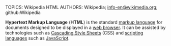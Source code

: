 TOPICS: Wikipedia HTML
AUTHORS: Wikipedia; info-en@wikimedia.org; github:Wikipedia

**Hypertext Markup Language** (**HTML**) is the standard [markup language](#) for documents
designed to be displayed in a [web browser](#).
It can be assisted by technologies
such as [Cascading Style Sheets](#) (CSS) and [scripting languages](#) such as [JavaScript](#).

